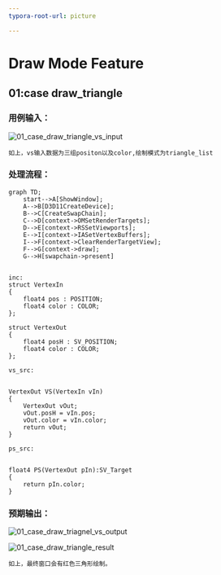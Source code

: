 ```yaml
---
typora-root-url: picture

---
```


# Draw Mode Feature

## 01:case draw_triangle

### 用例输入：

![01_case_draw_triangle_vs_input](/01_case_draw_triangle_vs_input.png)

```
如上，vs输入数据为三组positon以及color,绘制模式为triangle_list
```



### 处理流程：

```mermaid
graph TD;
	start-->A[ShowWindow];
	A-->B[D3D11CreateDevice];
	B-->C[CreateSwapChain];
	C-->D[context->OMSetRenderTargets];
	D-->E[context->RSSetViewports];
	E-->I[context->IASetVertexBuffers];
	I-->F[context->ClearRenderTargetView];
	F-->G[context->draw];
	G-->H[swapchain->present]
	
```



```hlsl
inc:
struct VertexIn
{
    float4 pos : POSITION;
    float4 color : COLOR;    
};

struct VertexOut
{
    float4 posH : SV_POSITION;
    float4 color : COLOR;
};
```

```hlsl
vs_src:


VertexOut VS(VertexIn vIn)
{
    VertexOut vOut;
    vOut.posH = vIn.pos;
    vOut.color = vIn.color;
    return vOut;
}
```

```hlsl
ps_src:


float4 PS(VertexOut pIn):SV_Target
{    
    return pIn.color;
}
```







### 预期输出：

![01_case_draw_triagnel_vs_output](/01_case_draw_triagnel_vs_output.png)



![01_case_draw_triangle_result](/01_case_draw_triangle_result.png)



```
如上，最终窗口会有红色三角形绘制。
```

